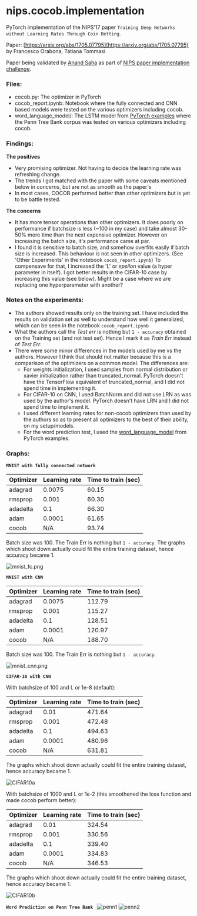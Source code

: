 # nips.cocob.implementation
PyTorch implementation of the NIPS'17 paper `Training Deep Networks without Learning Rates Through Coin Betting`.

Paper: [https://arxiv.org/abs/1705.07795](https://arxiv.org/abs/1705.07795) by Francesco Orabona, Tatiana Tommasi

Paper being validated by [Anand Saha](http://teleported.in/about/about/) as part of [NIPS paper implementation challenge](https://nurture.ai/nips-challenge/).


### Files:

* cocob.py: The optimizer in PyTorch
* cocob_report.ipynb: Notebook where the fully connected and CNN based models were tested on the various optimizers including cocob.
* word_language_model/: The LSTM model from [PyTorch examples](https://github.com/pytorch/examples/tree/master/word_language_model) where the Penn Tree Bank corpus was tested on various optimizers including cocob.

### Findings:

**The positives**

* Very promising optimizer. Not having to decide the learning rate was refreshing change.
* The trends I got matched with the paper with some caveats mentioned below in _concerns_, but are not as smooth as the paper's
* In most cases, COCOB performed better than other optimizers but is yet to be battle tested.

**The concerns**

* It has more tensor operations than other optimizers. It does poorly on performance if batchsize is less (~100 in my case) and take almost 30-50% more time than the next expensive optimizer. However on increasing the batch size, it's performance came at par. 
* I found it is sensitive to batch size, and somehow overfits easily if batch size is increased. This behaviour is not seen in other optimizers. (See 'Other Experiments' in the notebook `cocob_report.ipynb`) To compensave for that, I increased the 'L' or _epsilon_ value (a hyper parameter in itself). I got better results in the CIFAR-10 case by increasing this value (see below). Might be a case where we are replacing one hyperparameter with another?


### Notes on the experiments:

* The authors showed results only on the training set. I have included the results on validation set as well to understand how well it generalized, which can be seen in the notebook `cocob_report.ipynb`
* What the authors call the _Test err_ is nothing but `1 - accuracy` obtained on the Training set (and not test set). Hence I mark it as _Train Err_ instead of _Test Err_.
* There were some minor differences in the models used by me vs the authors. However I think that should not matter because this is a comparison of the optimizers on a common model. The differences are:
    * For weights initialization, I used samples from normal distribution or xavier initialization rather than truncated_normal. PyTorch doesn't have the TensorFlow equivalent of truncated_normal, and I did not spend time in implementing it.
    * For CIFAR-10 on CNN, I used BatchNorm and did not use LRN as was used by the author's model. PyTorch doesn't have LRN and I did not spend time to implement it.
    * I used different learning rates for non-cocob optimizers than used by the authors so as to present all optimizers to the best of their ability, on my setup/models.
    * For the word prediction test, I used the [word_language_model](https://github.com/pytorch/examples/tree/master/word_language_model) from PyTorch examples.

### Graphs:

**`MNIST with fully connected network`**

| Optimizer | Learning rate | Time to train (sec) |
|-----------|---------------|---------------------|
| adagrad   | 0.0075        | 60.15               |
| rmsprop   | 0.001         | 60.30               |
| adadelta  | 0.1           | 66.30               |
| adam      | 0.0001        | 61.65               |
| cocob     | N/A           | 93.74               |

Batch size was 100. The Train Err is nothing but `1 - accuracy`. The graphs which shoot down actually could fit the entire training dataset, hence accuracy became 1.

![mnist_fc.png](images/mnist_fc.png)

**`MNIST with CNN`**

| Optimizer | Learning rate | Time to train (sec) |
|-----------|---------------|---------------------|
| adagrad   | 0.0075        | 112.79              |
| rmsprop   | 0.001         | 115.27              |
| adadelta  | 0.1           | 128.51              |
| adam      | 0.0001        | 120.97              |
| cocob     | N/A           | 188.70              |

Batch size was 100. The Train Err is nothing but `1 - accuracy`. 

![mnist_cnn.png](images/mnist_cnn.png)


**`CIFAR-10 with CNN`**

With batchsize of 100 and L or 1e-8 (default):

| Optimizer | Learning rate | Time to train (sec) |
|-----------|---------------|---------------------|
| adagrad   | 0.01          | 471.64              |
| rmsprop   | 0.001         | 472.48              |
| adadelta  | 0.1           | 494.63              |
| adam      | 0.0001        | 480.96              |
| cocob     | N/A           | 631.81              |

The graphs which shoot down actually could fit the entire training dataset, hence accuracy became 1.

![CIFAR10a](images/cifar1.png)

With batchsize of 1000 and L or 1e-2 (this smoothened the loss function and made cocob perform better):

| Optimizer | Learning rate | Time to train (sec) |
|-----------|---------------|---------------------|
| adagrad   | 0.01          | 324.54              |
| rmsprop   | 0.001         | 330.56              |
| adadelta  | 0.1           | 339.40              |
| adam      | 0.0001        | 334.83              |
| cocob     | N/A           | 346.53              |

The graphs which shoot down actually could fit the entire training dataset, hence accuracy became 1.

![CIFAR10b](images/cifar2.png)

**`Word Prediction on Penn Tree Bank `**
![penn1](images/ptb1.png)
![penn2](images/ptb2.png)


